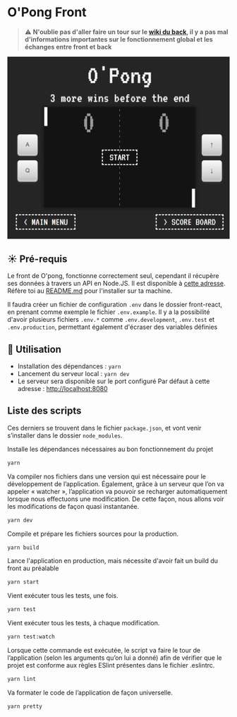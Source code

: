 # O'Pong Front

> :warning: **N'oublie pas d'aller faire un tour sur le [wiki du back](https://github.com/slampazona/oclock-pong/wiki), il y a pas mal d'informations importantes sur le fonctionnement global et les échanges entre front et back**

![Screenshot](./.assets/screenshot.png)

## :sunny: Pré-requis

Le front de O'pong, fonctionne correctement seul, cependant il récupère ses données à travers un API en Node.JS. Il est disponible à [cette adresse](https://github.com/slampazona/oclock-pong). Réfère toi au [README.md](https://github.com/slampazona/oclock-pong#readme) pour l'installer sur ta machine.

Il faudra créer un fichier de configuration `.env` dans le dossier front-react, en prenant comme exemple le fichier `.env.example`.
Il y a la possibilité d'avoir plusieurs fichiers `.env.*` comme `.env.development`, `.env.test` et `.env.production`, permettant également d'écraser des variables définies 


## :punch: Utilisation

- Installation des dépendances : `yarn`
- Lancement du serveur local : `yarn dev`
- Le serveur sera disponible sur le port configuré
Par défaut à cette adresse : [http://localhost:8080](http://localhost:8080)

## Liste des scripts

Ces derniers se trouvent dans le fichier `package.json`, et vont venir s’installer dans le dossier `node_modules`.

Installe les dépendances nécessaires au bon fonctionnement du projet
```sh
yarn
```

Va compiler nos fichiers dans une version qui est nécessaire pour le développement de l’application. Également, grâce à un serveur que l’on va appeler « watcher », l’application va pouvoir se recharger automatiquement lorsque nous effectuons une modification. De cette façon, nous allons voir les modifications de façon quasi instantanée.
```sh
yarn dev
```

Compile et prépare les fichiers sources pour la production.
```sh
yarn build
```

Lance l'application en production, mais nécessite d'avoir fait un build du front au préalable
```sh
yarn start
```

Vient exécuter tous les tests, une fois.
```sh
yarn test
```

Vient exécuter tous les tests, à chaque modification.
```sh
yarn test:watch
```

Lorsque cette commande est exécutée, le script va faire le tour de l’application (selon les arguments qu’on lui a donné) afin de vérifier que le projet est conforme aux règles ESlint présentes dans le fichier .eslintrc.
```sh
yarn lint
```

Va formater le code de l’application de façon universelle.
```sh
yarn pretty
```
